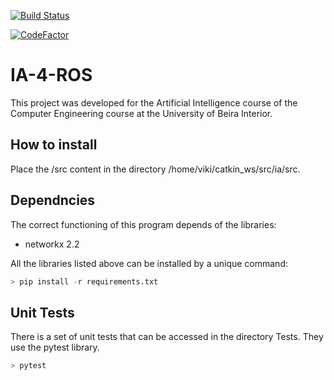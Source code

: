 [![Build Status](https://dev.azure.com/dario-santos/IA-4-ROS/_apis/build/status/dario-santos.IA-4-ROS?branchName=master)](https://dev.azure.com/dario-santos/IA-4-ROS/_build/latest?definitionId=4&branchName=master)

[![CodeFactor](https://www.codefactor.io/repository/github/dario-santos/ia-4-ros/badge/master?s=cf0b1797d627d89d1a6750b2b278fb9d7477cd16)](https://www.codefactor.io/repository/github/dario-santos/ia-4-ros/overview/master)

# IA-4-ROS
This project was developed for the Artificial Intelligence course of the Computer Engineering course at the University of Beira Interior.

## How to install

Place the /src content in the directory /home/viki/catkin_ws/src/ia/src.


## Dependncies

The correct functioning of this program depends of the libraries:

- networkx 2.2

All the libraries listed above can be installed by a unique command:

```python
> pip install -r requirements.txt
```

## Unit Tests

There is a set of unit tests that can be accessed in the directory Tests.
They use the pytest library.

```python
> pytest
```
